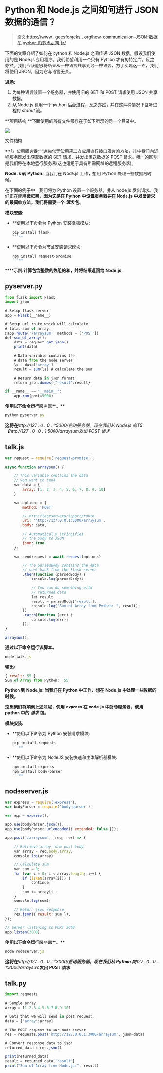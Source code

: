 # Python 和 Node.js 之间如何进行 JSON 数据的通信？

> 原文:[https://www . geesforgeks . org/how-communication-JSON-数据在 python 和节点之间-js/](https://www.geeksforgeeks.org/how-to-communicate-json-data-between-python-and-node-js/)

下面的文章介绍了如何在 python 和 Node.js 之间传递 JSON 数据，假设我们使用的是 Node.js 应用程序，我们希望利用一个只有 Python 才有的特定库，反之亦然。我们应该能够将结果从一种语言共享到另一种语言，为了实现这一点，我们将使用 JSON，因为它与语言无关。

**进场:**

1.  为每种语言设置一个服务器，并使用旧的 GET 和 POST 请求使用 JSON 共享数据。
2.  从 Node.js 调用一个 python 后台进程，反之亦然，并在这两种情况下监听进程的 *stdout* 流。

**项目结构:**下面使用的所有文件都存在于如下所示的同一个目录中。

![](img/aafc6f0b01e968aad0d5de30bbbbb50b.png)

文件结构

**1。使用服务器:**这类似于使用第三方应用编程接口服务的方法，其中我们向远程服务器发出获取数据的 GET 请求，并发出发送数据的 POST 请求。唯一的区别是我们将在本地运行服务器(这也适用于具有所需网址的远程服务器)。

**Node.js 转 Python:** 当我们在 Node.js 工作，想用 Python 处理一些数据的时候。

在下面的例子中，我们将为 Python 设置一个服务器，并从 node.js 发出请求。我们正在使用**微框架，因为这是在 Python 中设置服务器并在 Node.js 中发出请求的最简单方法。我们将需要一个 ***请求*** 包。**

****模块安装:****

*   **使用以下命令为 Python 安装烧瓶模块:

    ```js
    pip install flask
    ```** 
*   **使用以下命令为节点安装请求模块:

    ```js
    npm install request-promise
    ```** 

****示例:**计算包含整数的数组的和，并将结果返回给 Node.js**

## **pyserver.py**

```js
from flask import Flask
import json 

# Setup flask server
app = Flask(__name__) 

# Setup url route which will calculate
# total sum of array.
@app.route('/arraysum', methods = ['POST']) 
def sum_of_array(): 
    data = request.get_json() 
    print(data)

    # Data variable contains the 
    # data from the node server
    ls = data['array'] 
    result = sum(ls) # calculate the sum

    # Return data in json format 
    return json.dumps({"result":result})

if __name__ == "__main__": 
    app.run(port=5000)
```

**使用以下命令运行**服务器**。**

```js
python pyserver.py
```

**这将在***http://127 . 0 . 0 . 1:5000/***启动服务器。现在我们从 Node.js 向*T5【http://127 . 0 . 0 . 1:5000/arraysum*发出 POST 请求**

## **talk.js**

```js
var request = require('request-promise');

async function arraysum() {

    // This variable contains the data
    // you want to send 
    var data = {
        array: [1, 2, 3, 4, 5, 6, 7, 8, 9, 10]
    }

    var options = {
        method: 'POST',

        // http:flaskserverurl:port/route
        uri: 'http://127.0.0.1:5000/arraysum',
        body: data,

        // Automatically stringifies
        // the body to JSON 
        json: true
    };

    var sendrequest = await request(options)

        // The parsedBody contains the data
        // sent back from the Flask server 
        .then(function (parsedBody) {
            console.log(parsedBody);

            // You can do something with
            // returned data
            let result;
            result = parsedBody['result'];
            console.log("Sum of Array from Python: ", result);
        })
        .catch(function (err) {
            console.log(err);
        });
}

arraysum();
```

**通过以下命令运行该脚本。**

```js
node talk.js
```

****输出:****

```js
{ result: 55 }
Sum of Array from Python:  55
```

****Python 到 Node.js:** 当我们在 Python 中工作，想在 Node.js 中处理一些数据的时候。**

**这里我们将颠倒上述过程，使用 ***express*** 在 node.js 中启动服务器，使用 python 中的 ***请求*** 包。**

****模块安装:****

*   **使用以下命令为 Python 安装请求模块:

    ```js
    pip install requests
    ```** 
*   **使用以下命令为 NodeJS 安装快速和主体解析器模块:

    ```js
    npm install express
    npm install body-parser
    ```** 

## **nodeserver.js**

```js
var express = require('express');
var bodyParser = require('body-parser');

var app = express();

app.use(bodyParser.json());
app.use(bodyParser.urlencoded({ extended: false }));

app.post("/arraysum", (req, res) => {

    // Retrieve array form post body
    var array = req.body.array;  
    console.log(array);

    // Calculate sum
    var sum = 0;
    for (var i = 0; i < array.length; i++) {
        if (isNaN(array[i])) {
            continue;
        }
        sum += array[i];
    }
    console.log(sum);

    // Return json response
    res.json({ result: sum });
});

// Server listening to PORT 3000
app.listen(3000);
```

**使用以下命令运行**服务器**。**

```js
node nodeserver.js
```

**这将在***http://127 . 0 . 0 . 1:3000/***启动服务器。现在我们从 Python 向***127 . 0 . 0 . 1:3000/arraysum***发出 POST 请求**

## **talk.py**

```js
import requests

# Sample array
array = [1,2,3,4,5,6,7,8,9,10]

# Data that we will send in post request.
data = {'array':array}

# The POST request to our node server
res = requests.post('http://127.0.0.1:3000/arraysum', json=data) 

# Convert response data to json
returned_data = res.json() 

print(returned_data)
result = returned_data['result'] 
print("Sum of Array from Node.js:", result)
```